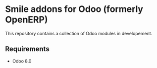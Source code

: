 Smile addons for Odoo (formerly OpenERP)
========================

This repository contains a collection of Odoo modules in developement.

Requirements
------------------------

* Odoo 8.0

